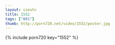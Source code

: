 ```yaml
--- 
layout: sieutv
title: 1552
tags: ["001"]
thumb: http://porn720.net/video/1552/poster.jpg
---
```

{% include porn720 key="1552" %} 
